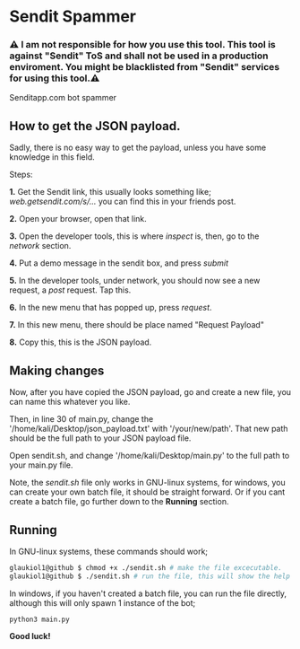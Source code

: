 # Sendit Spammer

### ⚠️ I am not responsible for how you use this tool. This tool is against "Sendit" ToS and shall not be used in a production enviroment. You might be blacklisted from "Sendit" services for using this tool.⚠️

Senditapp.com bot spammer

## How to get the JSON payload.

Sadly, there is no easy way to get the payload, unless you have some knowledge in this field.

Steps:

  **1.** Get the Sendit link, this usually looks something like; *web.getsendit.com/s/...* you can find this in your friends post. 
  
  **2.** Open your browser, open that link.
  
  **3.** Open the developer tools, this is where *inspect* is, then, go to the *network* section.
  
  **4.** Put a demo message in the sendit box, and press *submit*
  
  **5.** In the developer tools, under network, you should now see a new request, a *post* request. Tap this.
  
  **6.** In the new menu that has popped up, press *request*.
  
  **7.** In this new menu, there should be place named "Request Payload"
  
  **8.** Copy this, this is the JSON payload.
  
## Making changes

Now, after you have copied the JSON payload, go and create a new file, you can name this whatever you like.

Then, in line 30 of main.py, change the '/home/kali/Desktop/json_payload.txt' with '/your/new/path'.
That new path should be the full path to your JSON payload file.

Open sendit.sh, and change '/home/kali/Desktop/main.py' to the full path to your main.py file.

Note, the *sendit.sh* file only works in GNU-linux systems, for windows, you can create your own batch file, it should be straight forward. Or if you cant create a batch file, go further down to the **Running** section.

## Running
In GNU-linux systems, these commands should work;
```sh
glaukiol1@github $ chmod +x ./sendit.sh # make the file excecutable.
glaukiol1@github $ ./sendit.sh # run the file, this will show the help page. Arguments: [number of instances to run]
```

In windows, if you haven't created a batch file, you can run the file directly, although this will only spawn 1 instance of the bot;
```
python3 main.py
```

**Good luck!**


